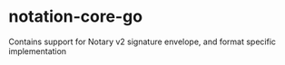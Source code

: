 # notation-core-go
Contains support for Notary v2 signature envelope, and format specific implementation
